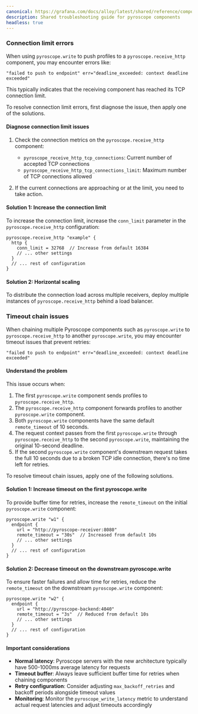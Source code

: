 ```yaml
---
canonical: https://grafana.com/docs/alloy/latest/shared/reference/components/pyroscope-troubleshooting/
description: Shared troubleshooting guide for pyroscope components
headless: true
---
```


### Connection limit errors

When using `pyroscope.write` to push profiles to a `pyroscope.receive_http` component, you may encounter errors like:

```text
"failed to push to endpoint" err="deadline_exceeded: context deadline exceeded"
```

This typically indicates that the receiving component has reached its TCP connection limit.

To resolve connection limit errors, first diagnose the issue, then apply one of the solutions.

#### Diagnose connection limit issues

1. Check the connection metrics on the `pyroscope.receive_http` component:
   - `pyroscope_receive_http_tcp_connections`: Current number of accepted TCP connections
   - `pyroscope_receive_http_tcp_connections_limit`: Maximum number of TCP connections allowed

1. If the current connections are approaching or at the limit, you need to take action.

#### Solution 1: Increase the connection limit

To increase the connection limit, increase the `conn_limit` parameter in the `pyroscope.receive_http` configuration:

```alloy
pyroscope.receive_http "example" {
  http {
    conn_limit = 32768  // Increase from default 16384
    // ... other settings
  }
  // ... rest of configuration
}
```

#### Solution 2: Horizontal scaling

To distribute the connection load across multiple receivers, deploy multiple instances of `pyroscope.receive_http` behind a load balancer.

### Timeout chain issues

When chaining multiple Pyroscope components such as `pyroscope.write` to `pyroscope.receive_http` to another `pyroscope.write`, you may encounter timeout issues that prevent retries:

```text
"failed to push to endpoint" err="deadline_exceeded: context deadline exceeded"
```

#### Understand the problem

This issue occurs when:

1. The first `pyroscope.write` component sends profiles to `pyroscope.receive_http`.
1. The `pyroscope.receive_http` component forwards profiles to another `pyroscope.write` component.
1. Both `pyroscope.write` components have the same default `remote_timeout` of 10 seconds.
1. The request context passes from the first `pyroscope.write` through `pyroscope.receive_http` to the second `pyroscope.write`, maintaining the original 10-second deadline.
1. If the second `pyroscope.write` component's downstream request takes the full 10 seconds due to a broken TCP idle connection, there's no time left for retries.

To resolve timeout chain issues, apply one of the following solutions.

#### Solution 1: Increase timeout on the first pyroscope.write

To provide buffer time for retries, increase the `remote_timeout` on the initial `pyroscope.write` component:

```alloy
pyroscope.write "w1" {
  endpoint {
    url = "http://pyroscope-receiver:8080"
    remote_timeout = "30s"  // Increased from default 10s
    // ... other settings
  }
  // ... rest of configuration
}
```

#### Solution 2: Decrease timeout on the downstream pyroscope.write

To ensure faster failures and allow time for retries, reduce the `remote_timeout` on the downstream `pyroscope.write` component:

```alloy
pyroscope.write "w2" {
  endpoint {
    url = "http://pyroscope-backend:4040"
    remote_timeout = "3s"  // Reduced from default 10s
    // ... other settings
  }
  // ... rest of configuration
}
```

#### Important considerations

- **Normal latency**: Pyroscope servers with the new architecture typically have 500-1000ms average latency for requests
- **Timeout buffer**: Always leave sufficient buffer time for retries when chaining components
- **Retry configuration**: Consider adjusting `max_backoff_retries` and backoff periods alongside timeout values
- **Monitoring**: Monitor the `pyroscope_write_latency` metric to understand actual request latencies and adjust timeouts accordingly